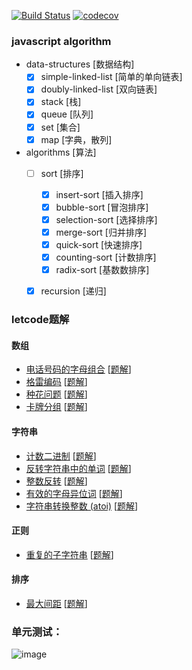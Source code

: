 
[![Build Status](https://travis-ci.com/senola/algorithm.svg?branch=dev)](https://travis-ci.com/senola/algorithm)
[![codecov](https://codecov.io/gh/senola/algorithm/branch/dev/graph/badge.svg)](https://codecov.io/gh/senola/algorithm)

### javascript algorithm 

- data-structures [数据结构]
  - [x] simple-linked-list [简单的单向链表]
  - [x] doubly-linked-list [双向链表]
  - [x] stack [栈] 
  - [x] queue [队列] 
  - [x] set [集合] 
  - [x] map [字典，散列] 
- algorithms [算法]
  - [ ] sort [排序]
    - [x] insert-sort [插入排序]
    - [x] bubble-sort [冒泡排序]
    - [x] selection-sort [选择排序]
    - [x] merge-sort [归并排序]
    - [x] quick-sort [快速排序]
    - [x] counting-sort [计数排序]
    - [x] radix-sort [基数数排序]
  - [x] recursion [递归]


### letcode题解

#### 数组

- [电话号码的字母组合](https://leetcode-cn.com/problems/letter-combinations-of-a-phone-number/) \[[题解](./src/leetcode/array/17-letter-combinations-phone-num.ts)\]
- [格雷编码](https://leetcode-cn.com/problems/gray-code/) \[[题解](./src/leetcode/array/89-gray-code.ts)\]
- [种花问题](https://leetcode-cn.com/problems/can-place-flowers/) \[[题解](./src/leetcode/array/605-can-place-flowers.ts)\]
- [卡牌分组](https://leetcode-cn.com/problems/x-of-a-kind-in-a-deck-of-cards/) \[[题解](./src/leetcode/array/89-gray-code.ts)\]

#### 字符串

- [计数二进制](https://leetcode-cn.com/problems/count-binary-substrings/)  \[[题解](./src/leetcode/string/696-count-binary-substrings.ts)\]
- [反转字符串中的单词](https://leetcode-cn.com/problems/reverse-words-in-a-string-iii) \[[题解](./src/leetcode/string/557-reverse-string.ts)\] 
- [整数反转](https://leetcode-cn.com/problems/reverse-integer/) \[[题解](./src/leetcode/string/007-reverse-integer.ts)\]
- [有效的字母异位词](https://leetcode-cn.com/problems/valid-anagram/) \[[题解](./src/leetcode/string/242-valid-anagram.ts)\]
- [字符串转换整数 (atoi)](https://leetcode-cn.com/problems/string-to-integer-atoi/) \[[题解](./src/leetcode/string/008-string-to-integer-atoi.ts)\]
#### 正则

- [重复的子字符串](https://leetcode-cn.com/problems/repeated-substring-pattern/) \[[题解](./src/leetcode/regex/459-repeated-substring-pattern.ts)\]

#### 排序

- [最大间距](https://leetcode-cn.com/problems/maximum-gap/) \[[题解](./src/leetcode/sort/164-maximum-gap.ts)\]


### 单元测试：

![image](https://user-images.githubusercontent.com/6022948/58798175-83d97a00-8634-11e9-9997-02264efa9a27.png)

